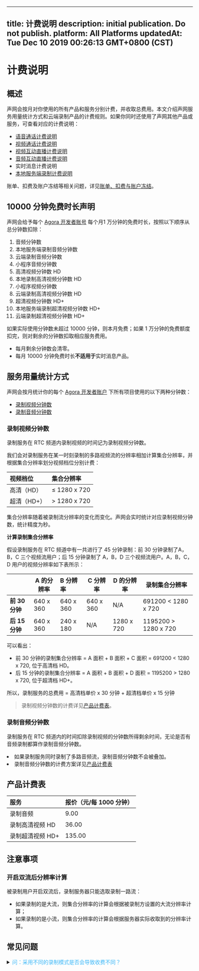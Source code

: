
---
title: 计费说明
description: initial publication. Do not publish. 
platform: All Platforms
updatedAt: Tue Dec 10 2019 00:26:13 GMT+0800 (CST)
---
# 计费说明
## 概述



声网会按月对你使用的所有产品和服务分别计费，并收取总费用。本文介绍声网服务用量统计方式和云端录制产品的计费规则。如果你同时还使用了声网其他产品或服务，可查看对应的计费说明：




- [语音通话计费说明](https://docs.agora.io/cn/Voice/billing_audio?platform=All%20Platforms)
- [视频通话计费说明](https://docs.agora.io/cn/Video/billing_video?platform=All%20Platforms)
- [视频互动直播计费说明](https://docs.agora.io/cn/Interactive%20Broadcast/billing_interactive_broadcast?platform=All%20Platforms)
- [音频互动直播计费说明](https://docs.agora.io/cn/Audio%20Broadcast/billing_audio_broadcast?platform=All%20Platforms) 
- 实时消息计费说明 
- [本地服务端录制计费说明](https://docs.agora.io/cn/Recording/billing_recording?platform=All%20Platforms)





账单、扣费及账户冻结等相关问题，详见[账单、扣费与账户冻结](https://docs.agora.io/cn/faq/billing_account)。



## 10000 分钟免费时长声明

声网会给予每个 [Agora 开发者账号](https://console.agora.io/) 每个月1 万分钟的免费时长，按照以下顺序从总分钟数扣除：

1. 音频分钟数
2. 本地服务端录制音频分钟数
3. 云端录制音频分钟数
4. 小程序音频分钟数
5. 高清视频分钟数 HD
6. 本地录制高清视频分钟数 HD
7. 小程序视频分钟数
8. 云端录制高清视频分钟数 HD
9. 超清视频分钟数 HD+
10. 本地服务端录制超清视频分钟数 HD+
11. 云端录制超清视频分钟数 HD+

如果实际使用分钟数未超过 10000 分钟，则本月免费；如果 1 万分钟的免费额度扣完，则对剩余的分钟数扣取相应服务费用。

<div class="alert note"><ul><li>每月剩余分钟数会清零。</li><li>每月 10000 分钟免费时长<b>不适用于</b>实时消息产品。</li></ul></div>

## 服务用量统计方式





声网会按月统计你的每个 [Agora 开发者账户](https://console.agora.io/) 下所有项目使用的以下两种分钟数：
- [录制视频分钟数](#rvmin)
- [录制音频分钟数](#ramin)






### <a name="rvmin"></a>录制视频分钟数 

录制服务在 RTC 频道内录制视频的时间记为录制视频分钟数。

我们会对录制服务在某一时刻录制的多路视频流的分辨率相加计算集合分辨率，并根据集合分辨率划分视频档位分别计费：

| 视频档位    | 集合分辨率   |
| :---------- | :----------- |
| 高清（HD）  | ≤ 1280 x 720 |
| 超清（HD+） | > 1280 x 720 |

集合分辨率随着被录制流分辨率的变化而变化。声网会实时统计对应录制视频分钟数，统计精度为秒。





**计算录制集合分辨率**

假设录制服务在 RTC 频道中有一共进行了 45 分钟录制：前 30 分钟录制了A，B，C 三个视频流用户；后 15 分钟录制了 A，B，D 三个视频流用户。A，B，C，D 用户的视频分辨率如下表所示：

|                | A 的分辨率 | B 分辨率  | C 分辨率  | D 的分辨率 | 录制集合分辨率       |
| -------------- | ---------- | :-------- | --------- | ---------- | -------------------- |
| **前 30 分钟** | 640 x 360  | 640 x 360 | 640 x 360 | N/A        | 691200 < 1280 x 720  |
| **后 15 分钟** | 640 x 360  | 240 x 180 | N/A       | 1280 x 720 | 1195200 > 1280 x 720 |

可以看出：

- 前 30 分钟的录制集合分辨率 = A 面积 + B 面积 + C 面积 = 691200 < 1280 x 720, 位于高清档 HD。
- 后 15 分钟的录制集合分辨率 = A 面积 + B 面积 + D 面积 = 1195200 > 1280 x 720,  位于超清档 HD+。

所以，录制服务的总费用 = 高清档单价 x 30 分钟 + 超清档单价 x 15 分钟 

> 录制视频分钟数的计费详见[产品计费表](#billing)。



### <a name="ramin"></a>录制音频分钟数 

录制服务在 RTC 频道内的时间扣除录制视频的分钟数所得剩余时间，无论是否有音频录制都算作录制音频分钟数。
<div class="alert note"><li>如果录制服务同时录制了多路音频流，录制音频分钟数不会被叠加。</li><li>录制音频分钟数的计费方案详见<a href="#billing">产品计费表</a></li></div>



## 产品计费表











| 服务<a name="billing"></a>             | 报价（元/每 1000 分钟） |
| :--------------- | :---------------------- |
| 录制音频         | 9.00                    |
| 录制高清视频 HD  | 36.00                   |
| 录制超清视频 HD+ | 135.00                  |


## 注意事项




### 开启双流后分辨率计算 
被录制用户开启双流后，录制服务器只能选取录制一路流：

- 如果录制的是大流，则集合分辨率的计算会根据被录制方设置的大流分辨率计算；
- 如果录制的是小流，则集合分辨率的计算会根据服务器实际收取到的分辨率计算。



## 常见问题







<details>
	<summary><font color="#3ab7f8">问：采用不同的录制模式是否会导致收费不同？</font></summary>

录制的计费与录制模式无关。无论你采用单流录制模式还是合流录制模式，录制的计费仅与录制流数、录制时间以及录制集合分辨率相关。

</details>



